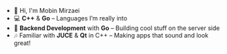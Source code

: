 - 👋 Hi, I'm Mobin Mirzaei 
- 💻 **C++** & **Go** – Languages I’m really into  
- 🔧 **Backend Development** with **Go** – Building cool stuff on the server side  
- 🎶 Familiar with **JUCE** & **Qt** in C++ – Making apps that sound and look great!
